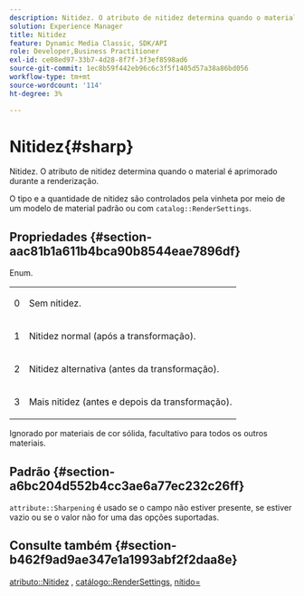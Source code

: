 ```yaml
---
description: Nitidez. O atributo de nitidez determina quando o material é aprimorado durante a renderização.
solution: Experience Manager
title: Nitidez
feature: Dynamic Media Classic, SDK/API
role: Developer,Business Practitioner
exl-id: ce08ed97-33b7-4d28-8f7f-3f3ef8598ad6
source-git-commit: 1ec8b59f442eb96c6c3f5f1405d57a38a86bd056
workflow-type: tm+mt
source-wordcount: '114'
ht-degree: 3%

---
```


# Nitidez{#sharp}

Nitidez. O atributo de nitidez determina quando o material é aprimorado durante a renderização.

O tipo e a quantidade de nitidez são controlados pela vinheta por meio de um modelo de material padrão ou com `catalog::RenderSettings`.

## Propriedades {#section-aac81b1a611b4bca90b8544eae7896df}

Enum.

<table id="simpletable_D52B41A39E4E4E54A06821B9D689DB30"> 
 <tr class="strow"> 
  <td class="stentry"> <p>0 </p></td> 
  <td class="stentry"> <p>Sem nitidez. </p></td> 
 </tr> 
 <tr class="strow"> 
  <td class="stentry"> <p>1 </p></td> 
  <td class="stentry"> <p>Nitidez normal (após a transformação). </p></td> 
 </tr> 
 <tr class="strow"> 
  <td class="stentry"> <p>2 </p></td> 
  <td class="stentry"> <p>Nitidez alternativa (antes da transformação). </p></td> 
 </tr> 
 <tr class="strow"> 
  <td class="stentry"> <p>3 </p></td> 
  <td class="stentry"> <p>Mais nitidez (antes e depois da transformação). </p></td> 
 </tr> 
</table>

Ignorado por materiais de cor sólida, facultativo para todos os outros materiais.

## Padrão {#section-a6bc204d552b4cc3ae6a77ec232c26ff}

`attribute::Sharpening` é usado se o campo não estiver presente, se estiver vazio ou se o valor não for uma das opções suportadas.

## Consulte também {#section-b462f9ad9ae347e1a1993abf2f2daa8e}

[atributo::Nitidez](../../../../../ir-api/material-cat/image-rendering-api-ref/c-ir-material-catalog/c-ir-attributes-reference/r-ir-cat-sharp.md#reference-c706450cf95347f98f86c696f9167297) ,  [catálogo::RenderSettings](../../../../../ir-api/material-cat/image-rendering-api-ref/c-ir-material-catalog/c-ir-attributes-reference/r-ir-rendersettings.md#reference-f3ae5e18095d40b2a8edef957dd82fbd),  [nítido=](../../../../../ir-api/http-protocol/image-rendering-api-ref/c-ir-http-protocol-ref/c-ir-http-protocol-command-reference/r-ir-http-sharp.md#reference-acdd87f6b5de4e3a85e5d3c03022a35a)
